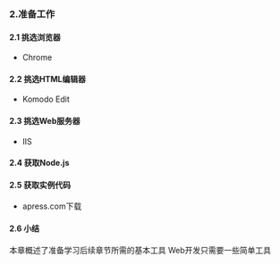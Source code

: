 
### 2.准备工作

#### 2.1 挑选浏览器
- Chrome

#### 2.2 挑选HTML编辑器
- Komodo Edit

#### 2.3 挑选Web服务器
- IIS

#### 2.4 获取Node.js

#### 2.5 获取实例代码
- apress.com下载

#### 2.6 小结
本章概述了准备学习后续章节所需的基本工具
Web开发只需要一些简单工具